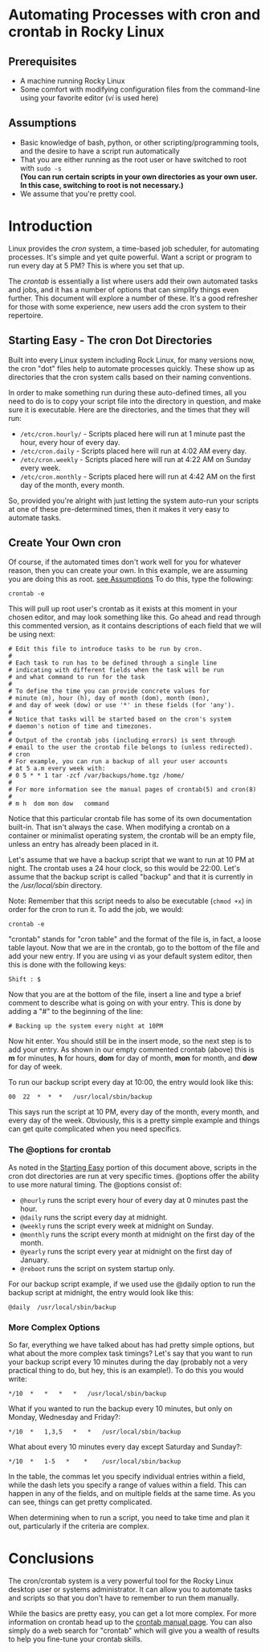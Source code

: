 # Automating Processes with cron and crontab in Rocky Linux

## Prerequisites

* A machine running Rocky Linux
* Some comfort with modifying configuration files from the command-line using your favorite editor (_vi_ is used here)

## <a name="assumptions"></a> Assumptions

* Basic knowledge of bash, python, or other scripting/programming tools, and the desire to have a script run automatically
* That you are either running as the root user or have switched to root with `sudo -s`  
**(You can run certain scripts in your own directories as your own user. In this case, switching to root is not necessary.)**
* We assume that you're pretty cool.

# Introduction

Linux provides the _cron_ system, a time-based job scheduler, for automating processes. It's simple and yet quite powerful. Want a script or program to run every day at 5 PM? This is where you set that up. 

The _crontab_ is essentially a list where users add their own automated tasks and jobs, and it has a number of options that can simplify things even further. This document will explore a number of these. It's a good refresher for those with some experience, new users add the cron system to their repertoire.

## <a name="starting-easy"></a>Starting Easy - The cron Dot Directories

Built into every Linux system including Rock Linux, for many versions now, the cron "dot" files help to automate processes quickly. These show up as directories that the cron system calls based on their naming conventions. 

In order to make something run during these auto-defined times, all you need to do is to copy your script file into the directory in question, and make sure it is executable. Here are the directories, and the times that they will run:

* `/etc/cron.hourly/` - Scripts placed here will run at 1 minute past the hour, every hour of every day.
* `/etc/cron.daily` - Scripts placed here will run at 4:02 AM every day.
* `/etc/cron.weekly` - Scripts placed here will run at 4:22 AM on Sunday every week.
* `/etc/cron.monthly` - Scripts placed here will run at 4:42 AM on the first day of the month, every month.

So, provided you're alright with just letting the system auto-run your scripts at one of these pre-determined times, then it makes it very easy to automate tasks. 

## Create Your Own cron

Of course, if the automated times don't work well for you for whatever reason, then you can create your own. In this example, we are assuming you are doing this as root. [see Assumptions](##-assumptions) To do this, type the following:

`crontab -e`

This will pull up root user's crontab as it exists at this moment in your chosen editor, and may look something like this. Go ahead and read through this commented version, as it contains descriptions of each field that we will be using next:

```
# Edit this file to introduce tasks to be run by cron.
# 
# Each task to run has to be defined through a single line
# indicating with different fields when the task will be run
# and what command to run for the task
# 
# To define the time you can provide concrete values for
# minute (m), hour (h), day of month (dom), month (mon),
# and day of week (dow) or use '*' in these fields (for 'any').
# 
# Notice that tasks will be started based on the cron's system
# daemon's notion of time and timezones.
# 
# Output of the crontab jobs (including errors) is sent through
# email to the user the crontab file belongs to (unless redirected).
# cron
# For example, you can run a backup of all your user accounts
# at 5 a.m every week with:
# 0 5 * * 1 tar -zcf /var/backups/home.tgz /home/
# 
# For more information see the manual pages of crontab(5) and cron(8)
# 
# m h  dom mon dow   command
```

Notice that this particular crontab file has some of its own documentation built-in. That isn't always the case. When modifying a crontab on a container or minimalist operating system, the crontab will be an empty file, unless an entry has already been placed in it.

Let's assume that we have a backup script that we want to run at 10 PM at night. The crontab uses a 24 hour clock, so this would be 22:00. Let's assume that the backup script is called "backup" and that it is currently in the _/usr/local/sbin_ directory. 

Note: Remember that this script needs to also be executable (`chmod +x`) in order for the cron to run it. To add the job, we would:

`crontab -e`

"crontab" stands for "cron table" and the format of the file is, in fact, a loose table layout. Now that we are in the crontab, go to the bottom of the file and add your new entry. If you are using vi as your default system editor, then this is done with the following keys: 

`Shift : $`

Now that you are at the bottom of the file, insert a line and type a brief comment to describe what is going on with your entry. This is done by adding a "#" to the beginning of the line:

`# Backing up the system every night at 10PM`

Now hit enter. You should still be in the insert mode, so the next step is to add your entry. As shown in our empty commented crontab (above) this is **m** for minutes, **h** for hours, **dom** for day of month, **mon** for month, and **dow** for day of week. 

To run our backup script every day at 10:00, the entry would look like this:

`00  22  *  *  *   /usr/local/sbin/backup`

This says run the script at 10 PM, every day of the month, every month, and every day of the week. Obviously, this is a pretty simple example and things can get quite complicated when you need specifics.

### The @options for crontab

As noted in the [Starting Easy](##-starting-easy) portion of this document above, scripts in the cron dot directories are run at very specific times. @options offer the ability to use more natural timing. The @options consist of:

* `@hourly` runs the script every hour of every day at 0 minutes past the hour.
* `@daily` runs the script every day at midnight.
* `@weekly` runs the script every week at midnight on Sunday.
* `@monthly` runs the script every month at midnight on the first day of the month.
* `@yearly` runs the script every year at midnight on the first day of January.
* `@reboot` runs the script on system startup only.

For our backup script example, if we used use the @daily option to run the backup script at midnight, the entry would look like this:

`@daily  /usr/local/sbin/backup`

### More Complex Options

So far, everything we have talked about has had pretty simple options, but what about the more complex task timings? Let's say that you want to run your backup script every 10 minutes during the day (probably not a very practical thing to do, but hey, this is an example!). To do this you would write:

`*/10  *   *   *   *   /usr/local/sbin/backup`

What if you wanted to run the backup every 10 minutes, but only on Monday, Wednesday and Friday?:

`*/10  *   1,3,5   *   *   /usr/local/sbin/backup`

What about every 10 minutes every day except Saturday and Sunday?:

`*/10  *   1-5   *    *    /usr/local/sbin/backup`

In the table, the commas let you specify individual entries within a field, while the dash lets you specify a range of values within a field. This can happen in any of the fields, and on multiple fields at the same time. As you can see, things can get pretty complicated. 

When determining when to run a script, you need to take time and plan it out, particularly if the criteria are complex. 

# Conclusions

The cron/crontab system is a very powerful tool for the Rocky Linux desktop user or systems administrator. It can allow you to automate tasks and scripts so that you don't have to remember to run them manually. 

While the basics are pretty easy, you can get a lot more complex. For more information on crontab head up to the [crontab manual page](https://man7.org/linux/man-pages/man5/crontab.5.html). You can also simply do a web search for "crontab" which will give you a wealth of results to help you fine-tune your crontab skills.
